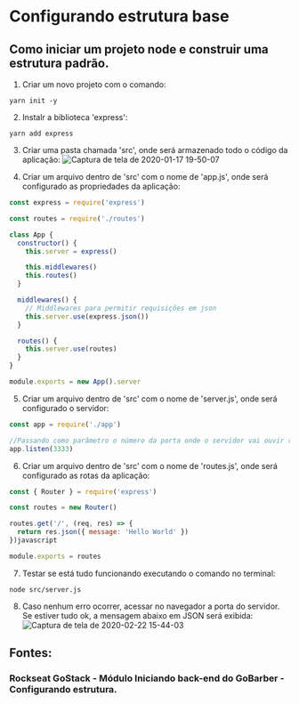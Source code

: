# Configurando estrutura base
## Como iniciar um projeto node e construir uma estrutura padrão. 

1. Criar um novo projeto com o comando:
```
yarn init -y
```

2. Instalr a biblioteca 'express':
```
yarn add express
```

3. Criar uma pasta chamada 'src', onde será armazenado todo o código da aplicação:
![Captura de tela de 2020-01-17 19-50-07](https://user-images.githubusercontent.com/54601930/72651647-c00ee000-3962-11ea-8cd3-7d11f58d13a0.png)

4. Criar um arquivo dentro de 'src' com o nome de 'app.js', onde será configurado as propriedades da aplicação:
```javascript
const express = require('express')

const routes = require('./routes')

class App {
  constructor() {
    this.server = express()

    this.middlewares()
    this.routes()
  }

  middlewares() {
    // Middlewares para permitir requisições em json
    this.server.use(express.json())
  }

  routes() {
    this.server.use(routes)
  }
}

module.exports = new App().server
```

5. Criar um arquivo dentro de 'src' com o nome de 'server.js', onde será configurado o servidor:
```javascript
const app = require('./app')

//Passando como parâmetro o número da porta onde o servidor vai ouvir requisições.
app.listen(3333)
```

6. Criar um arquivo dentro de 'src' com o nome de 'routes.js', onde será configurado as rotas da aplicação:
```javascript
const { Router } = require('express')

const routes = new Router()

routes.get('/', (req, res) => {
  return res.json({ message: 'Hello World' })
})javascript

module.exports = routes
```
7. Testar se está tudo funcionando executando o comando no terminal:
```
node src/server.js 
```

8. Caso nenhum erro ocorrer, acessar no navegador a porta do servidor. Se estiver tudo ok, a mensagem abaixo em JSON será exibida:
![Captura de tela de 2020-02-22 15-44-03](https://user-images.githubusercontent.com/54601930/75097505-3c13cd80-558a-11ea-84f5-8a1a9f699434.png)

## Fontes: 
### Rockseat GoStack - Módulo Iniciando back-end do GoBarber - Configurando estrutura. 